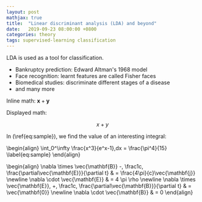 ```yaml
---
layout: post
mathjax: true
title:  "Linear discriminant analysis (LDA) and beyond"
date:   2019-09-23 08:00:00 +0800
categories: theory
tags: supervised-learning classification
---
```


LDA is used as a tool for classification.

- Bankruptcy prediction: Edward Altman's 1968 model
- Face recognition: learnt features are called Fisher faces
- Biomedical studies: discriminate different stages of a disease
- and many more

Inline math: $\boldsymbol{x}+\mathbf{y}$

Displayed math: 

$$
x+y
$$

In (\ref{eq:sample}), we find the value of an
interesting integral:

\begin{align}
  \int_0^\infty \frac{x^3}{e^x-1}\,dx = \frac{\pi^4}{15}
  \label{eq:sample}
\end{align}


\begin{align}
  \nabla \times \vec{\mathbf{B}} -\, \frac1c\, \frac{\partial\vec{\mathbf{E}}}{\partial t} & = \frac{4\pi}{c}\vec{\mathbf{j}} \newline
  \nabla \cdot \vec{\mathbf{E}} & = 4 \pi \rho \newline
  \nabla \times \vec{\mathbf{E}}\, +\, \frac1c\, \frac{\partial\vec{\mathbf{B}}}{\partial t} & = \vec{\mathbf{0}} \newline
  \nabla \cdot \vec{\mathbf{B}} & = 0
\end{align}
